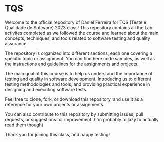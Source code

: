 # TQS
Welcome to the official repository of Daniel Ferreira for TQS (Teste e Qualidade de Software) 2023 class! This repository contains all the Lab activites completed as we followed the course and learned about the main concepts, techniques, and tools related to software testing and quality assurance.

The repository is organized into different sections, each one covering a specific topic or assignment. You can find here code samples, as well as the instructions and guidelines for the assignments and projects.

The main goal of this course is to help us understand the importance of testing and quality in software development. Introducing us to different testing methodologies and tools, and providing practical experience in designing and executing software tests.

Feel free to clone, fork, or download this repository, and use it as a reference for your own projects or assignments. 

You can also contribute to this repository by submitting issues, pull requests, or suggestions for improvement. (I'm probably to lazy to actually read them though)

Thank you for joining this class, and happy testing!
